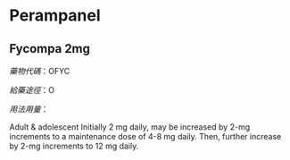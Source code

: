 # Perampanel

## Fycompa 2mg

*藥物代碼*：OFYC

*給藥途徑*：O

*用法用量*：

Adult & adolescent Initially 2 mg daily, may be increased by 2-mg increments to a maintenance dose of 4-8 mg daily. Then, further increase by 2-mg increments to 12 mg daily.

